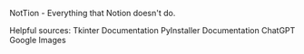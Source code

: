 NotTion - Everything that Notion doesn't do.

Helpful sources:
Tkinter Documentation
PyInstaller Documentation
ChatGPT
Google Images

